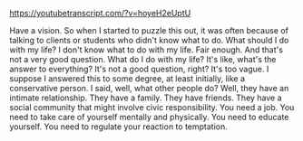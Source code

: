 https://youtubetranscript.com/?v=hoyeH2eUptU

 Have a vision. So when I started to puzzle this out, it was often because of talking to clients or students who didn't know what to do. What should I do with my life? I don't know what to do with my life. Fair enough. And that's not a very good question. What do I do with my life? It's like, what's the answer to everything? It's not a good question, right? It's too vague. I suppose I answered this to some degree, at least initially, like a conservative person. I said, well, what other people do? Well, they have an intimate relationship. They have a family. They have friends. They have a social community that might involve civic responsibility. You need a job. You need to take care of yourself mentally and physically. You need to educate yourself. You need to regulate your reaction to temptation.